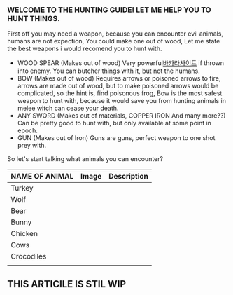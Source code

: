 ### WELCOME TO THE HUNTING GUIDE\! LET ME HELP YOU TO HUNT THINGS.

First off you may need a weapon, because you can encounter evil animals,
humans are not expection, You could make one out of wood, Let me state
the best weapons i would recomend you to hunt with.

  - WOOD SPEAR (Makes out of wood) Very
    powerful[바카라사이트](https://www.xn--o79ak1s1tdy0owni.kr/)
    if thrown into enemy. You can butcher things with it, but not the
    humans.
  - BOW (Makes out of wood) Requires arrows or poisoned arrows to fire,
    arrows are made out of wood, but to make poisoned arrows would be
    complicated, so the hint is, find poisonous frog, Bow is the most
    safest weapon to hunt with, because it would save you from hunting
    animals in melee witch can cease your death.
  - ANY SWORD (Makes out of materials, COPPER IRON And many more??) Can
    be pretty good to hunt with, but only available at some point in
    epoch.
  - GUN (Makes out of Iron) Guns are guns, perfect weapon to one shot
    prey with.

So let's start talking what animals you can encounter?

| NAME OF ANIMAL | Image | Description |
| -------------- | ----- | ----------- |
| Turkey         |       |             |
| Wolf           |       |             |
| Bear           |       |             |
| Bunny          |       |             |
| Chicken        |       |             |
| Cows           |       |             |
| Crocodiles     |       |             |
|                |       |             |

## THIS ARTICILE IS STIL WIP